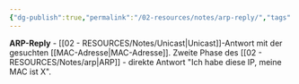 ```yaml
---
{"dg-publish":true,"permalink":"/02-resources/notes/arp-reply/","tags":["informatik/netzwerk/arp/antwort","unicast/antwort","informatik/netzwerk/protokoll"],"noteIcon":"","updated":"2025-09-10T16:35:07.549+02:00"}
---
```



**ARP-Reply** - [[02 - RESOURCES/Notes/Unicast\|Unicast]]-Antwort mit der gesuchten [[MAC-Adresse\|MAC-Adresse]].
Zweite Phase des [[02 - RESOURCES/Notes/arp\|ARP]] - direkte Antwort "Ich habe diese IP, meine MAC ist X".